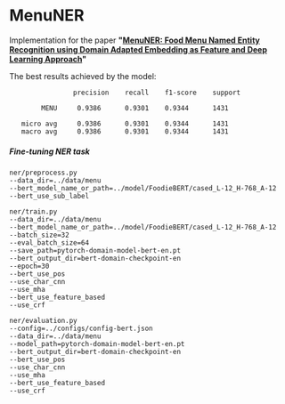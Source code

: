 # MenuNER

Implementation for the paper <b>"[MenuNER: Food Menu Named Entity Recognition using Domain Adapted Embedding as Feature and Deep Learning Approach](https://www.mdpi.com/2076-3417/11/13/6007)"</b>

The best results achieved by the model:

                    precision    recall    f1-score    support

            MENU     0.9386      0.9301    0.9344      1431

       micro avg     0.9386      0.9301    0.9344      1431
       macro avg     0.9386      0.9301    0.9344      1431
       
<h5>Fine-tuning NER task</h5>
        
    ner/preprocess.py 
    --data_dir=../data/menu 
    --bert_model_name_or_path=../model/FoodieBERT/cased_L-12_H-768_A-12 
    --bert_use_sub_label
    
    ner/train.py 
    --data_dir=../data/menu 
    --bert_model_name_or_path=../model/FoodieBERT/cased_L-12_H-768_A-12
    --batch_size=32 
    --eval_batch_size=64 
    --save_path=pytorch-domain-model-bert-en.pt
    --bert_output_dir=bert-domain-checkpoint-en
    --epoch=30
    --bert_use_pos
    --use_char_cnn
    --use_mha
    --bert_use_feature_based
    --use_crf
    
    ner/evaluation.py 
    --config=../configs/config-bert.json
    --data_dir=../data/menu
    --model_path=pytorch-domain-model-bert-en.pt
    --bert_output_dir=bert-domain-checkpoint-en
    --bert_use_pos
    --use_char_cnn
    --use_mha
    --bert_use_feature_based
    --use_crf

